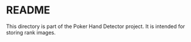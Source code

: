 # README
This directory is part of the Poker Hand Detector project. It is intended for storing rank images.